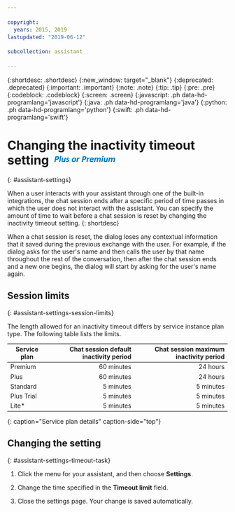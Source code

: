 ```yaml
---

copyright:
  years: 2015, 2019
lastupdated: "2019-06-12"

subcollection: assistant

---
```


{:shortdesc: .shortdesc}
{:new_window: target="_blank"}
{:deprecated: .deprecated}
{:important: .important}
{:note: .note}
{:tip: .tip}
{:pre: .pre}
{:codeblock: .codeblock}
{:screen: .screen}
{:javascript: .ph data-hd-programlang='javascript'}
{:java: .ph data-hd-programlang='java'}
{:python: .ph data-hd-programlang='python'}
{:swift: .ph data-hd-programlang='swift'}

# Changing the inactivity timeout setting ![Plus or Premium plan only](images/premium.png)
{: #assistant-settings}

When a user interacts with your assistant through one of the built-in integrations, the chat session ends after a specific period of time passes in which the user does not interact with the assistant. You can specify the amount of time to wait before a chat session is reset by changing the inactivity timeout setting.
{: shortdesc}

When a chat session is reset, the dialog loses any contextual information that it saved during the previous exchange with the user. For example, if the dialog asks for the user's name and then calls the user by that name throughout the rest of the conversation, then after the chat session ends and a new one begins, the dialog will start by asking for the user's name again.

## Session limits
{: #assistant-settings-session-limits}

The length allowed for an inactivity timeout differs by service instance plan type. The following table lists the limits.

| Service plan | Chat session default inactivity period | Chat session maximum inactivity period |
|--------------|--------------------------------:|----------------------------:|
| Premium      |                      60 minutes |                    24 hours |
| Plus         |                      60 minutes |                    24 hours |
| Standard     |                       5 minutes |                   5 minutes |
| Plus Trial   |                       5 minutes |                   5 minutes |
| Lite*        |                       5 minutes |                   5 minutes |
{: caption="Service plan details" caption-side="top"}

## Changing the setting
{: #assistant-settings-timeout-task}

1.  Click the menu for your assistant, and then choose **Settings**.

1.  Change the time specified in the **Timeout limit** field.

1.  Close the settings page. Your change is saved automatically.
